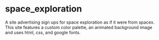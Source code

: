 # space_exploration

A site advertising sign ups for space exploration as if it were from spacex. This site features a custom color palette, an animated background image and uses 
html, css, and google fonts.
